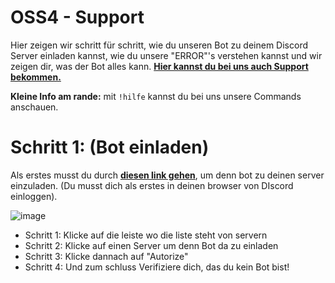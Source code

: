 # OSS4 - Support
Hier zeigen wir schritt für schritt, wie du unseren Bot zu deinem Discord Server
einladen kannst, wie du unsere "ERROR"'s verstehen kannst und wir zeigen dir, was der Bot alles
kann. [**Hier kannst du bei uns auch Support bekommen.**](https://discord.gg/aYYmG4R)

**Kleine Info am rande:** mit `!hilfe` kannst du bei uns unsere Commands anschauen.

# Schritt 1: (Bot einladen)
Als erstes musst du durch [**diesen link gehen**](https://discordapp.com/oauth2/authorize?client_id=680791116097912863&scope=bot&permissions=2146958591), um denn bot zu deinen server einzuladen. (Du musst dich als erstes in deinen browser von DIscord einloggen).

![image](https://cdn.discordapp.com/attachments/676574119512506435/681142941728768024/Support_OSS4.png)

* Schritt 1: Klicke auf die leiste wo die liste steht von servern
* Schritt 2: Klicke auf einen Server um denn Bot da zu einladen
* Schritt 3: Klicke dannach auf "Autorize"
* Schritt 4: Und zum schluss Verifiziere dich, das du kein Bot bist!
